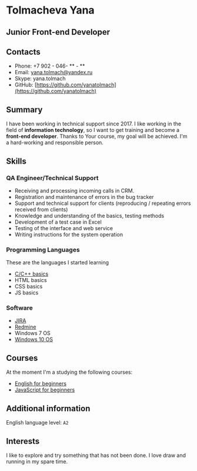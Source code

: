 # Tolmacheva Yana

## Junior Front-end Developer

## Contacts

- Phone: +7 902 - 046- ** - **
- Email: yana.tolmach@yandex.ru
- Skype: yana.tolmach
- GitHub: [https://github.com/yanatolmach](https://github.com/yanatolmach)

## Summary

I have been working in technical support since 2017. I like working in the field of **information technology**, so I want to get training and become a **front-end developer**. Thanks to Your course, my goal will be achieved. I'm a hard-working and responsible person.

## Skills

### QA Engineer/Technical Support

- Receiving and processing incoming calls in CRM.
- Registration and maintenance of errors in the bug tracker 
- Support and technical support for clients
(reproducing / repeating errors received from clients)
- Knowledge and understanding of the basics, testing methods
- Development of a test case in Excel
- Testing of the interface and web service
- Writing instructions for the system operation

### Programming Languages

These are the languages I started learning
- [C/C++  basics](https://github.com/yanatolmach/test)
- HTML basics 
- CSS basics
- JS basics

### Software 

- [JIRA](https://www.atlassian.com/software/jira)
- [Redmine](https://www.redmine.org/)
- Windows 7 OS
- [Windows 10 OS](https://www.microsoft.com/ru-ru/software-download/windows10)

## Courses

At the moment I'm a studying the following courses:

* [English for beginners](https://www.udemy.com/course/anglijskij-yazyk/)
* [JavaScript for beginners](https://www.udemy.com/course/javascript_full/)

## Additional information

English language level: `A2`

## Interests

I like to explore and try something that has not been done. I love draw and running in my spare time.
